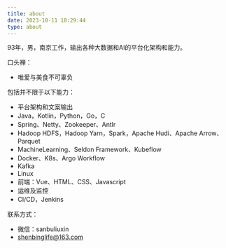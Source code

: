 ```yaml
---
title: about
date: 2023-10-11 18:29:44
type: about
---
```

93年，男，南京工作，输出各种大数据和AI的平台化架构和能力。

口头禅：
- 唯爱与美食不可辜负

包括并不限于以下能力：
- 平台架构和文案输出
- Java，Kotlin，Python，Go，C
- Spring、Netty、Zookeeper、Antlr
- Hadoop HDFS，Hadoop Yarn，Spark，Apache Hudi、Apache Arrow、Parquet
- MachineLearning、Seldon Framework、Kubeflow
- Docker、K8s、Argo Workflow
- Kafka
- Linux
- 前端：Vue、HTML、CSS、Javascript
- 运维及监控
- CI/CD，Jenkins

联系方式：
- 微信：sanbuliuxin
- shenbinglife@163.com